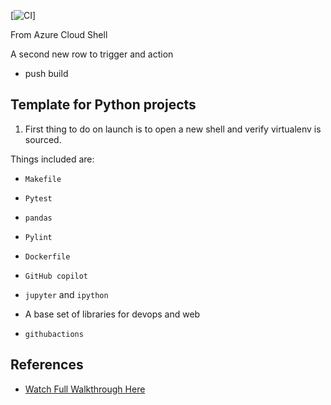 [![CI](https://github.com/nogibjj/python-template/actions/workflows/cicd.yml/badge.svg)]

From Azure Cloud Shell

A second new row to trigger and action

* push build

## Template for Python projects 

1. First thing to do on launch is to open a new shell and verify virtualenv is sourced.

Things included are:

* `Makefile`

* `Pytest`

* `pandas`

* `Pylint`

* `Dockerfile`

* `GitHub copilot`

* `jupyter` and `ipython` 

* A base set of libraries for devops and web

* `githubactions` 

## References

* [Watch Full Walkthrough Here](https://www.youtube.com/watch?v=lbm9ckutS3k)
